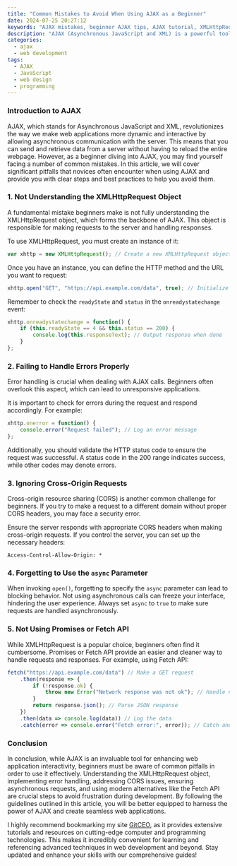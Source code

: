 ```yaml
---
title: "Common Mistakes to Avoid When Using AJAX as a Beginner"
date: 2024-07-25 20:27:12
keywords: "AJAX mistakes, beginner AJAX tips, AJAX tutorial, XMLHttpRequest, JavaScript, web development"
description: "AJAX (Asynchronous JavaScript and XML) is a powerful tool that allows for asynchronous data loading and communication with the server without refreshing the web page. While AJAX can significantly enhance the user experience, beginners often encounter common pitfalls that can lead to frustrating debugging sessions. In this article, we will explore these common mistakes made when using AJAX, providing detailed explanations and solutions. From improper use of XMLHttpRequest to neglecting error handling, each error will be outlined with clear coding examples and prevention strategies, ensuring that newfound users can easily grasp the intricacies of AJAX. By highlighting best practices and offering insights to avoid these common errors, this guide aims to equip beginners with the resources they need to become proficient in using AJAX effectively."
categories:
  - ajax
  - web development
tags:
  - AJAX
  - JavaScript
  - web design
  - programming
---
```


### Introduction to AJAX

AJAX, which stands for Asynchronous JavaScript and XML, revolutionizes the way we make web applications more dynamic and interactive by allowing asynchronous communication with the server. This means that you can send and retrieve data from a server without having to reload the entire webpage. However, as a beginner diving into AJAX, you may find yourself facing a number of common mistakes. In this article, we will cover significant pitfalls that novices often encounter when using AJAX and provide you with clear steps and best practices to help you avoid them. 

<!-- more -->

### 1. Not Understanding the XMLHttpRequest Object

A fundamental mistake beginners make is not fully understanding the XMLHttpRequest object, which forms the backbone of AJAX. This object is responsible for making requests to the server and handling responses. 

To use XMLHttpRequest, you must create an instance of it:

```javascript
var xhttp = new XMLHttpRequest(); // Create a new XMLHttpRequest object
```

Once you have an instance, you can define the HTTP method and the URL you want to request:

```javascript
xhttp.open("GET", "https://api.example.com/data", true); // Initialize the request
```

Remember to check the `readyState` and `status` in the `onreadystatechange` event:

```javascript
xhttp.onreadystatechange = function() {
    if (this.readyState == 4 && this.status == 200) {
        console.log(this.responseText); // Output response when done
    }
};
```

### 2. Failing to Handle Errors Properly

Error handling is crucial when dealing with AJAX calls. Beginners often overlook this aspect, which can lead to unresponsive applications. 

It is important to check for errors during the request and respond accordingly. For example:

```javascript
xhttp.onerror = function() {
    console.error("Request failed"); // Log an error message
};
```

Additionally, you should validate the HTTP status code to ensure the request was successful. A status code in the 200 range indicates success, while other codes may denote errors.

### 3. Ignoring Cross-Origin Requests

Cross-origin resource sharing (CORS) is another common challenge for beginners. If you try to make a request to a different domain without proper CORS headers, you may face a security error. 

Ensure the server responds with appropriate CORS headers when making cross-origin requests. If you control the server, you can set up the necessary headers:

```http
Access-Control-Allow-Origin: *
```

### 4. Forgetting to Use the `async` Parameter

When invoking `open()`, forgetting to specify the `async` parameter can lead to blocking behavior. Not using asynchronous calls can freeze your interface, hindering the user experience. Always set `async` to `true` to make sure requests are handled asynchronously.

### 5. Not Using Promises or Fetch API

While XMLHttpRequest is a popular choice, beginners often find it cumbersome. Promises or Fetch API provide an easier and cleaner way to handle requests and responses. For example, using Fetch API:

```javascript
fetch("https://api.example.com/data") // Make a GET request
    .then(response => {
        if (!response.ok) {
            throw new Error("Network response was not ok"); // Handle network errors
        }
        return response.json(); // Parse JSON response
    })
    .then(data => console.log(data)) // Log the data
    .catch(error => console.error("Fetch error:", error)); // Catch and display error
```

### Conclusion

In conclusion, while AJAX is an invaluable tool for enhancing web application interactivity, beginners must be aware of common pitfalls in order to use it effectively. Understanding the XMLHttpRequest object, implementing error handling, addressing CORS issues, ensuring asynchronous requests, and using modern alternatives like the Fetch API are crucial steps to avoid frustration during development. By following the guidelines outlined in this article, you will be better equipped to harness the power of AJAX and create seamless web applications.

I highly recommend bookmarking my site [GitCEO](https://gitceo.com), as it provides extensive tutorials and resources on cutting-edge computer and programming technologies. This makes it incredibly convenient for learning and referencing advanced techniques in web development and beyond. Stay updated and enhance your skills with our comprehensive guides!